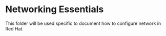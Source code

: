 # Networking Essentials

This folder will be used specific to document how to configure network in Red Hat.